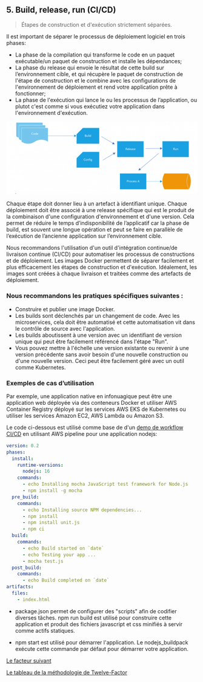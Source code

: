 ## 5. Build, release, run (CI/CD)

> Étapes de construction et d'exécution strictement séparées.


Il est important de séparer le processus de déploiement logiciel en trois phases: 

- La phase de la compilation qui transforme le code en un paquet exécutable/un paquet de construction et installe les dépendances;
- La phase du release qui envoie le résultat de cette build sur l’environnement cible, et qui récupère le paquet de construction de l'étape de construction et le combine avec les configurations de l'environnement de déploiement et rend votre application prête à fonctionner;
- La phase de l'exécution qui lance le ou les processus de l’application, ou plutot c'est comme si vous exécutiez votre application dans l'environnement d'exécution.

![](../images/build_release_run.png)

Chaque étape doit donner lieu à un artefact à identifiant unique. Chaque déploiement doit être associé à une release spécifique qui est le produit de la combinaison d'une configuration d'environnement et d'une version. Cela permet de réduire le temps d’indisponibilité de l’applicatif car la phase de build, est souvent une longue opération et peut se faire en parallèle de l’exécution de l’ancienne application sur l’environnement cible.

Nous recommandons l'utilisation d'un outil d'intégration continue/de livraison continue (CI/CD) pour automatiser les processus de constructions et de déploiement. Les images Docker permettent de séparer facilement et plus efficacement les étapes de construction et d'exécution. Idéalement, les images sont créées à chaque livraison et traitées comme des artefacts de déploiement.

### Nous recommandons les pratiques spécifiques suivantes :

- Construire et publier une image Docker.
- Les builds sont déclenchés par un changement de code. Avec les microservices, cela doit être automatisé et cette automatisation vit dans le contrôle de source avec l'application.
- Les builds aboutissent à une version avec un identifiant de version unique qui peut être facilement référencé dans l'étape "Run".
- Vous pouvez mettre à l'échelle une version existante ou revenir à une version précédente sans avoir besoin d'une nouvelle construction ou d'une nouvelle version. Ceci peut être facilement géré avec un outil comme Kubernetes.

### Exemples de cas d’utilisation

Par exemple, une application native en infonuagique peut être une application web déployée via des conteneurs Docker et utiliser AWS Container Registry déployé sur les services AWS EKS de Kubernetes ou utiliser les services Amazon EC2, AWS Lambda ou Amazon S3.

Le code ci-dessous est utilisé comme base de d'un [demo de workflow CI/CD](https://github.com/CQEN-QDCE/ceai-cqen-github-actions-demo#aws-pipeline) en utilisant AWS pipeline pour une application nodejs:

```yml
version: 0.2
phases:
  install:
    runtime-versions:
      nodejs: 16  
    commands:
      - echo Installing mocha JavaScript test framework for Node.js
      - npm install -g mocha
  pre_build:
    commands:
      - echo Installing source NPM dependencies...
      - npm install
      - npm install unit.js
      - npm ci
  build:
    commands:
      - echo Build started on `date`
      - echo Testing your app ...
      - mocha test.js
  post_build:
    commands:
      - echo Build completed on `date`
artifacts:
  files:
    - index.html
```

- package.json permet de configurer des "scripts" afin de codifier diverses tâches. npm run build est utilisé pour construire cette application et produit des fichiers javascript et css minifiés à servir comme actifs statiques.

- npm start est utilisé pour démarrer l'application. Le nodejs_buildpack exécute cette commande par défaut pour démarrer votre application.


[Le facteur suivant](./processus.md)

[Le tableau de la méthodologie de Twelve-Factor](../README.md)